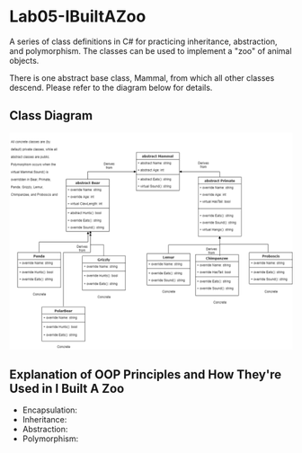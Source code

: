# Lab05-IBuiltAZoo
A series of class definitions in C# for practicing inheritance, abstraction, and polymorphism. The classes can be used to implement a "zoo" of animal objects.

There is one abstract base class, Mammal, from which all other classes descend. Please refer to the diagram below for details.

## Class Diagram
![class-diagram](./assets/ZooClasses.png)

## Explanation of OOP Principles and How They're Used in I Built A Zoo
* Encapsulation:
* Inheritance:
* Abstraction:
* Polymorphism:
